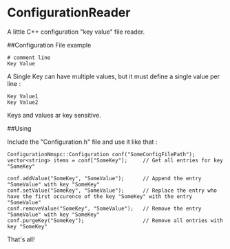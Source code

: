 ConfigurationReader
===================

A little C++ configuration "key value" file reader.

##Configuration File example

	# comment line
	Key Value

A Single Key can have multiple values, but it must define a single value per line :

	Key Value1
	Key Value2

Keys and values ar key sensitive.

##Using

Include the "Configuration.h" file and use it like that :

	ConfigurationNmspc::Configuration conf("SomeConfigFilePath");
	vector<string> items = conf["SomeKey"];		// Get all entries for key "SomeKey"
	
	conf.addValue("SomeKey", "SomeValue");		// Append the entry "SomeValue" with key "SomeKey"
	conf.setValue("SomeKey", "SomeValue");		// Replace the entry who have the first occurence of the key "SomeKey" with the entry "SomeValue"
	conf.removeValue("SomeKey", "SomeValue");	// Remove the entry "SomeValue" with key "SomeKey"
	conf.purgeKey("SomeKey");					// Remove all entries with key "SomeKey"

That's all!
